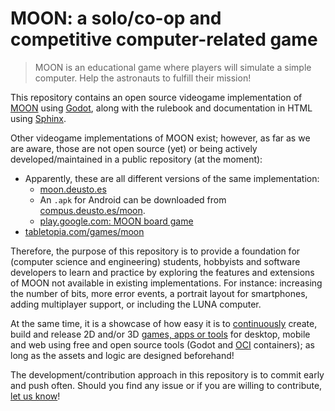 # MOON: a solo/co-op and competitive computer-related game

> MOON is an educational game where players will simulate a simple computer.
> Help the astronauts to fulfill their mission!

This repository contains an open source videogame implementation of [MOON](https://compus.deusto.es/moon/) using [Godot](https://godotengine.org/),
along with the rulebook and documentation in HTML using [Sphinx](https://www.sphinx-doc.org).

Other videogame implementations of MOON exist; however, as far as we are aware, those are not open source (yet) or being
actively developed/maintained in a public repository (at the moment):

- Apparently, these are all different versions of the same implementation:
  - [moon.deusto.es](https://moon.deusto.es/)
  - An `.apk` for Android can be downloaded from [compus.deusto.es/moon](https://compus.deusto.es/moon/).
  - [play.google.com: MOON board game](https://play.google.com/store/apps/details?id=es.deusto.moon)
- [tabletopia.com/games/moon](https://tabletopia.com/games/moon)

Therefore, the purpose of this repository is to provide a foundation for (computer science and engineering) students,
hobbyists and software developers to learn and practice by exploring the features and extensions of MOON not available
in existing implementations.
For instance: increasing the number of bits, more error events, a portrait layout for smartphones, adding multiplayer
support, or including the LUNA computer.

At the same time, it is a showcase of how easy it is to [continuously](https://en.wikipedia.org/wiki/Continuous_integration)
create, build and release 2D and/or 3D [games, apps or tools](https://godotengine.org/showcase/) for desktop, mobile and
web using free and open source tools (Godot and [OCI](https://opencontainers.org/) containers);
as long as the assets and logic are designed beforehand!

The development/contribution approach in this repository is to commit early and push often.
Should you find any issue or if you are willing to contribute, [let us know](https://github.com/itsas-taldea/moon/issues)!

